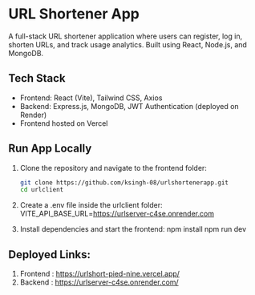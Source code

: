 # URL Shortener App

A full-stack URL shortener application where users can register, log in, shorten URLs, and track usage analytics. Built using React, Node.js, and MongoDB.

## Tech Stack
- Frontend: React (Vite), Tailwind CSS, Axios
- Backend: Express.js, MongoDB, JWT Authentication (deployed on Render)
- Frontend hosted on Vercel

## Run App Locally

1. Clone the repository and navigate to the frontend folder:

   ```bash
   git clone https://github.com/ksingh-08/urlshortenerapp.git
   cd urlclient  
   
2. Create a .env file inside the urlclient folder:
   VITE_API_BASE_URL=https://urlserver-c4se.onrender.com  

3. Install dependencies and start the frontend: 
    npm install
    npm run dev

## Deployed Links:

1. Frontend : https://urlshort-pied-nine.vercel.app/
2. Backend : https://urlserver-c4se.onrender.com/

